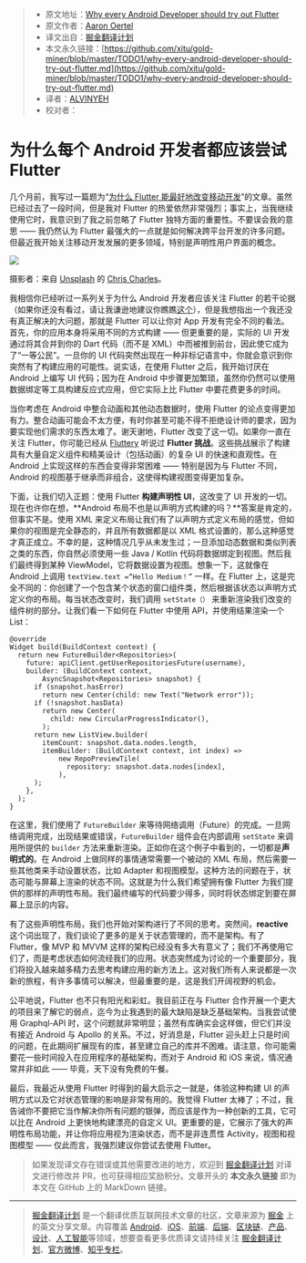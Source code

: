 > * 原文地址：[Why every Android Developer should try out Flutter](https://proandroiddev.com/why-every-android-developer-should-try-out-flutter-319ae710e97f)
> * 原文作者：[Aaron Oertel](https://proandroiddev.com/@aaronoe?source=post_header_lockup)
> * 译文出自：[掘金翻译计划](https://github.com/xitu/gold-miner)
> * 本文永久链接：[https://github.com/xitu/gold-miner/blob/master/TODO1/why-every-android-developer-should-try-out-flutter.md](https://github.com/xitu/gold-miner/blob/master/TODO1/why-every-android-developer-should-try-out-flutter.md)
> * 译者：[ALVINYEH](https://github.com/ALVINYEH)
> * 校对者：

# 为什么每个 Android 开发者都应该尝试 Flutter

几个月前，我写过一篇题为“[为什么 Flutter 能最好地改变移动开发](https://juejin.im/post/5add65c46fb9a07aa541e97e)”的文章。虽然已经过去了一段时间，但是我对 Flutter 的热爱依然非常强烈；事实上，当我继续使用它时，我意识到了我之前忽略了 Flutter 独特方面的重要性。不要误会我的意思 —— 我仍然认为 Flutter 最强大的一点就是如何解决跨平台开发的许多问题。但最近我开始关注移动开发发展的更多领域，特别是声明性用户界面的概念。

![](https://cdn-images-1.medium.com/max/800/0*pV87QzKfowqgkEkd)

摄影者：来自 [Unsplash](https://unsplash.com?utm_source=medium&utm_medium=referral) 的 [Chris Charles](https://unsplash.com/@licole?utm_source=medium&utm_medium=referral)。

我相信你已经听过一系列关于为什么 Android 开发者应该关注 Flutter 的若干论据（如果你还没有看过，请让我谦逊地建议你瞧瞧[这个](https://proandroiddev.com/why-flutter-will-change-mobile-development-for-the-best-c249f71fa63c)），但是我想指出一个我还没有真正解决的大问题，那就是 Flutter 可以让你对 App 开发有完全不同的看法。首先，你的应用本身将采用不同的方式构建 —— 但更重要的是，实际的 UI 开发通过将其合并到你的 Dart 代码（而不是 XML）中而被推到前台，因此使它成为了“一等公民”。一旦你的 UI 代码突然出现在一种非标记语言中，你就会意识到你突然有了构建应用的可能性。说实话，在使用 Flutter 之后，我开始讨厌在 Android 上编写 UI 代码；因为在 Android 中步骤更加繁琐，虽然你仍然可以使用数据绑定等工具构建反应式应用，但它实际上比 Flutter 中要花费更多的时间。

当你考虑在 Android 中整合动画和其他动态数据时，使用 Flutter 的论点变得更加有力。整合动画可能会不太方便，有时你甚至可能不得不拒绝设计师的要求，因为要实现他们需求的东西太难了。谢天谢地，Flutter 改变了这一切。如果你一直在关注 Flutter，你可能已经从 [Fluttery](https://medium.com/fluttery) 听说过 **Flutter 挑战**。这些挑战展示了构建具有大量自定义组件和精美设计（包括动画）的复杂 UI 的快速和直观性。在 Android 上实现这样的东西会变得非常困难 —— 特别是因为与 Flutter 不同，Android 的视图基于继承而非组合，这使得构建视图变得更加复杂。

下面，让我们切入正题：使用 Flutter **构建声明性 UI**，这改变了 UI 开发的一切。现在也许你在想，**Android 布局不也是以声明方式构建的吗？**答案是肯定的，但事实不是。使用 XML 来定义布局让我们有了以声明方式定义布局的感觉，但如果你的视图是完全静态的，并且所有数据都是以 XML 格式设置的，那么这种感觉才真正成立。不幸的是，这种情况几乎从未发生过；一旦添加动态数据和类似列表之类的东西，你自然必须使用一些 Java / Kotlin 代码将数据绑定到视图。然后我们最终得到某种 ViewModel，它将数据设置为视图。想象一下，这就像在 Android 上调用 `textView.text =“Hello Medium！”` 一样。在 Flutter 上，这是完全不同的：你创建了一个包含某个状态的窗口组件类，然后根据该状态以声明方式定义你的布局。每当状态改变时，我们调用 `setState（）` 来重新渲染我们改变的组件树的部分。让我们看一下如何在 Flutter 中使用 API，并使用结果渲染一个 List：

```
@override
Widget build(BuildContext context) {
  return new FutureBuilder<Repositories>(
    future: apiClient.getUserRepositoriesFuture(username),
    builder: (BuildContext context, 
        AsyncSnapshot<Repositories> snapshot) {
      if (snapshot.hasError)
        return new Center(child: new Text("Network error"));
      if (!snapshot.hasData)
        return new Center(
          child: new CircularProgressIndicator(),
        );
      return new ListView.builder(
        itemCount: snapshot.data.nodes.length,
        itemBuilder: (BuildContext context, int index) =>
            new RepoPreviewTile(
              repository: snapshot.data.nodes[index],
            ),
      );
    },
  );
}
```

在这里，我们使用了 `FutureBuilder` 来等待网络调用（Future）的完成。一旦网络调用完成，出现结果或错误，`FutureBuilder` 组件会在内部调用 `setState` 来调用所提供的 `builder` 方法来重新渲染。正如你在这个例子中看到的，一切都是**声明式的**。在 Android 上做同样的事情通常需要一个被动的 XML 布局，然后需要一些其他类来手动设置状态，比如 Adapter 和视图模型。这种方法的问题在于，状态可能与屏幕上渲染的状态不同。这就是为什么我们希望拥有像 Flutter 为我们提供的那样的声明性布局。我们最终编写的代码要少得多，同时将状态绑定到要在屏幕上显示的内容。

有了这些声明性布局，我们也开始对架构进行了不同的思考。突然间，**reactive** 这个词出现了，我们谈论了更多的是关于状态管理的，而不是架构。有了 Flutter，像 MVP 和 MVVM 这样的架构已经没有多大有意义了；我们不再使用它们了，而是考虑状态如何流经我们的应用。状态突然成为讨论的一个重要部分，我们将投入越来越多精力去思考构建应用的新方法上。这对我们所有人来说都是一次新的旅程，有许多事情可以解决，但最重要的是，这是我们开阔视野的机会。

公平地说，Flutter 也不只有阳光和彩虹。我目前正在与 Flutter 合作开展一个更大的项目来了解它的弱点，迄今为止我遇到的最大缺陷是缺乏基础架构。当我尝试使用 Graphql-API 时，这个问题就非常明显；虽然有库确实会这样做，但它们并没有接近 Android 与 Apollo 的关系。不过，好消息是，Flutter 迎头赶上只是时间的问题，在此期间扩展现有的库，甚至建立自己的库并不困难。请注意，你可能需要花一些时间投入在应用程序的基础架构，而对于 Android 和 iOS 来说，情况通常并非如此 —— 毕竟，天下没有免费的午餐。

最后，我最近从使用 Flutter 时得到的最大启示之一就是，体验这种构建 UI 的声明方式以及它对状态管理的影响是非常有用的。我觉得 Flutter 太棒了；不过，我告诫你不要把它当作解决你所有问题的银弹，而应该是作为一种创新的工具，它可以比在 Android 上更快地构建漂亮的自定义 UI。更重要的是，它展示了强大的声明性布局功能，并让你将应用视为渲染状态，而不是非连贯性 Activity，视图和视图模型 —— 仅此而言，我强烈建议你尝试去使用 Flutter。

> 如果发现译文存在错误或其他需要改进的地方，欢迎到 [掘金翻译计划](https://github.com/xitu/gold-miner) 对译文进行修改并 PR，也可获得相应奖励积分。文章开头的 **本文永久链接** 即为本文在 GitHub 上的 MarkDown 链接。


---

> [掘金翻译计划](https://github.com/xitu/gold-miner) 是一个翻译优质互联网技术文章的社区，文章来源为 [掘金](https://juejin.im) 上的英文分享文章。内容覆盖 [Android](https://github.com/xitu/gold-miner#android)、[iOS](https://github.com/xitu/gold-miner#ios)、[前端](https://github.com/xitu/gold-miner#前端)、[后端](https://github.com/xitu/gold-miner#后端)、[区块链](https://github.com/xitu/gold-miner#区块链)、[产品](https://github.com/xitu/gold-miner#产品)、[设计](https://github.com/xitu/gold-miner#设计)、[人工智能](https://github.com/xitu/gold-miner#人工智能)等领域，想要查看更多优质译文请持续关注 [掘金翻译计划](https://github.com/xitu/gold-miner)、[官方微博](http://weibo.com/juejinfanyi)、[知乎专栏](https://zhuanlan.zhihu.com/juejinfanyi)。
